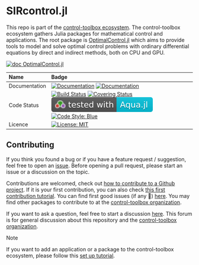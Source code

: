 # SIRcontrol.jl

[ci-img]: https://github.com/AnasXbouali/SIRcontrol.jl/actions/workflows/CI.yml/badge.svg?branch=main
[ci-url]: https://github.com/AnasXbouali/SIRcontrol.jl/actions/workflows/CI.yml?query=branch%3Amain

[co-img]: https://codecov.io/gh/AnasXbouali/SIRcontrol.jl/branch/main/graph/badge.svg?token=YM5YQQUSO3
[co-url]: https://codecov.io/gh/AnasXbouali/SIRcontrol.jl

[doc-dev-img]: https://img.shields.io/badge/docs-dev-8A2BE2.svg
[doc-dev-url]: https://AnasXbouali.github.io/SIRcontrol.jl/dev/

[doc-stable-img]: https://img.shields.io/badge/docs-stable-blue.svg
[doc-stable-url]: https://AnasXbouali.github.io/SIRcontrol.jl/stable/

[licence-img]: https://img.shields.io/badge/License-MIT-yellow.svg
[licence-url]: https://github.com/AnasXbouali/SIRcontrol.jl/blob/master/LICENSE

[aqua-img]: https://raw.githubusercontent.com/JuliaTesting/Aqua.jl/master/badge.svg
[aqua-url]: https://github.com/JuliaTesting/Aqua.jl

[blue-img]: https://img.shields.io/badge/code%20style-blue-4495d1.svg
[blue-url]: https://github.com/JuliaDiff/BlueStyle

This repo is part of the [control-toolbox ecosystem](https://github.com/control-toolbox).
The control-toolbox ecosystem gathers Julia packages for mathematical control and applications. The root package is [OptimalControl.jl](https://github.com/control-toolbox/OptimalControl.jl) which aims to provide tools to model and solve optimal control problems with ordinary differential equations by direct and indirect methods, both on CPU and GPU.

[![doc OptimalControl.jl](https://img.shields.io/badge/Documentation-OptimalControl.jl-blue)](http://control-toolbox.org/OptimalControl.jl)

| **Name**          | **Badge**         |
:-------------------|:------------------|
| Documentation     | [![Documentation][doc-stable-img]][doc-stable-url] [![Documentation][doc-dev-img]][doc-dev-url]                   | 
| Code Status       | [![Build Status][ci-img]][ci-url] [![Covering Status][co-img]][co-url] [![Aqua.jl][aqua-img]][aqua-url] [![Code Style: Blue][blue-img]][blue-url] |
| Licence           | [![License: MIT][licence-img]][licence-url]   |

## Contributing

[issue-url]: https://github.com/control-toolbox/CTApp.jl/issues
[first-good-issue-url]: https://github.com/control-toolbox/CTApp.jl/contribute

If you think you found a bug or if you have a feature request / suggestion, feel free to open an [issue][issue-url].
Before opening a pull request, please start an issue or a discussion on the topic. 

Contributions are welcomed, check out [how to contribute to a Github project](https://docs.github.com/en/get-started/exploring-projects-on-github/contributing-to-a-project). 
If it is your first contribution, you can also check [this first contribution tutorial](https://github.com/firstcontributions/first-contributions).
You can find first good issues (if any 🙂) [here][first-good-issue-url]. You may find other packages to contribute to at the [control-toolbox organization](https://github.com/control-toolbox).

If you want to ask a question, feel free to start a discussion [here](https://github.com/orgs/control-toolbox/discussions). This forum is for general discussion about this repository and the [control-toolbox organization](https://github.com/control-toolbox).

>[!NOTE]
> If you want to add an application or a package to the control-toolbox ecosystem, please follow this [set up tutorial](https://github.com/control-toolbox/CTApp.jl/discussions/9).
